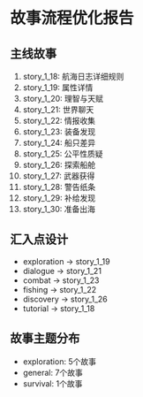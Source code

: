 # 故事流程优化报告

## 主线故事
1. story_1_18: 航海日志详细规则
2. story_1_19: 属性详情
3. story_1_20: 理智与天赋
4. story_1_21: 世界聊天
5. story_1_22: 情报收集
6. story_1_23: 装备发现
7. story_1_24: 船只差异
8. story_1_25: 公平性质疑
9. story_1_26: 探索船舱
10. story_1_27: 武器获得
11. story_1_28: 警告纸条
12. story_1_29: 补给发现
13. story_1_30: 准备出海

## 汇入点设计
- exploration -> story_1_19
- dialogue -> story_1_21
- combat -> story_1_23
- fishing -> story_1_22
- discovery -> story_1_26
- tutorial -> story_1_18

## 故事主题分布
- exploration: 5个故事
- general: 7个故事
- survival: 1个故事